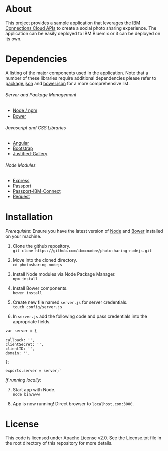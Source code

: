 # About

This project provides a sample application that leverages the [IBM Connections Cloud APIs](https://developer.ibm.com/social/) to create a social photo sharing experience. The application can be easily deployed to IBM Bluemix or it can be deployed on its own.

# Dependencies

A listing of the major components used in the application. Note that a number of these libraries require additional dependencies please refer to [package.json](https://github.com/ibmcnxdev/photosharing-nodejs/blob/master/package.json) and [bower.json](https://github.com/ibmcnxdev/photosharing-nodejs/blob/master/bower.json) for a more comprehensive list.

###### Server and Package Management
* [Node / npm](https://nodejs.org)
* [Bower](http://bower.io/)

###### Javascript and CSS Libraries
* [Angular](https://github.com/angular/angular.js)
* [Bootstrap](https://github.com/twbs/bootstrap)
* [Justified-Gallery](https://github.com/miromannino/Justified-Gallery)

###### Node Modules
* [Express](https://github.com/https://github.com/strongloop/express)
* [Passport](https://github.com/jaredhanson/passport)
* [Passport-IBM-Connect](https://github.com/benkroeger/passport-ibm-connections-cloud)
* [Request](https://github.com/request/request)

# Installation

*Prerequisite*: Ensure you have the latest version of [Node](https://nodejs.org) and [Bower](http://bower.io/) installed on your machine.

1. Clone the github repository.  
`git clone https://github.com/ibmcnxdev/photosharing-nodejs.git`  

2. Move into the cloned directory.    
`cd photosharing-nodejs`  

3. Install Node modules via Node Package Manager.    
`npm install`  

4. Install Bower components.  
`bower install`  

5. Create new file named `server.js` for server credentials.  
`touch config/server.js` 

6. In `server.js` add the following code and pass credentials into the appropriate fields.
```
var server = {

callback: '',
clientSecret: '',
clientID: '',
domain: '',

};

exports.server = server;`
```
*If running locally*:  

7. Start app with Node.  
`node bin/www`  

8. App is now running! Direct browser to `localhost.com:3000`.  

# License

This code is licensed under Apache License v2.0. See the License.txt file in the root directory of this repository for more details.


